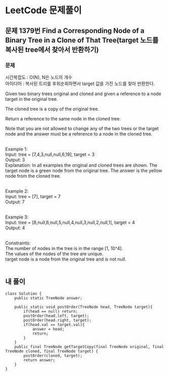 # LeetCode 문제풀이

## 문제 1379번 Find a Corresponding Node of a Binary Tree in a Clone of That Tree(target 노드를 복사된 tree에서 찾아서 반환하기)
### 문제<br>
시간복잡도 : O(N), N은 노드의 개수<br>
아이디어 : 복사된 트리를 후위순회하면서 target 값을 가진 노드를 찾아 반환한다. <br>

Given two binary trees original and cloned and given a reference to a node target in the original tree.

The cloned tree is a copy of the original tree.

Return a reference to the same node in the cloned tree.

Note that you are not allowed to change any of the two trees or the target node and the answer must be a reference to a node in the cloned tree.<br><br> 

Example 1:<br>
Input: tree = [7,4,3,null,null,6,19], target = 3<br>
Output: 3<br>
Explanation: In all examples the original and cloned trees are shown. The target node is a green node from the original tree. The answer is the yellow node from the cloned tree.<br><br>

Example 2:<br>
Input: tree = [7], target =  7<br>
Output: 7<br><br>

Example 3:<br>
Input: tree = [8,null,6,null,5,null,4,null,3,null,2,null,1], target = 4<br>
Output: 4<br><br>

Constraints:<br>
The number of nodes in the tree is in the range [1, 10^4].<br>
The values of the nodes of the tree are unique.<br>
target node is a node from the original tree and is not null.<br><br>

## 내 풀이
```
class Solution {
    public static TreeNode answer;

    public static void postOrder(TreeNode head, TreeNode target){
        if(head == null) return;
        postOrder(head.left, target);
        postOrder(head.right, target);
        if(head.val == target.val){
            answer = head;
            return;
        }
    }
    public final TreeNode getTargetCopy(final TreeNode original, final TreeNode cloned, final TreeNode target) {
        postOrder(cloned, target);
        return answer;        
    }
}
```